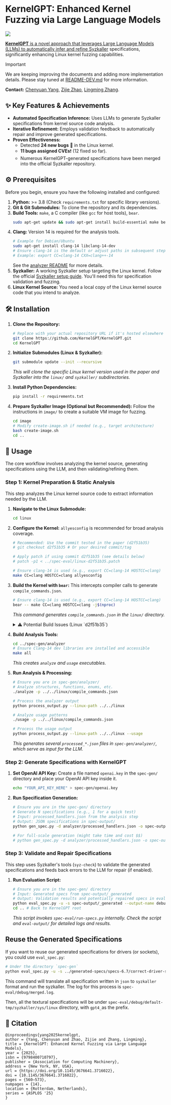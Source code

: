 # KernelGPT: Enhanced Kernel Fuzzing via Large Language Models

<p align="left">
    <a href="https://arxiv.org/abs/2401.00563"><img src="https://img.shields.io/badge/arXiv-2401.00563-b31b1b.svg?style=for-the-badge">
</p>

**KernelGPT** is a novel approach that leverages Large Language Models (LLMs) to automatically infer and refine [Syzkaller](https://github.com/google/syzkaller) specifications, significantly enhancing Linux kernel fuzzing capabilities.

> [!IMPORTANT]
> We are keeping improving the documents and adding more implementation details. Please stay tuned at [README-DEV.md](README-DEV.md) for more information.

**Contact:** [Chenyuan Yang](https://yangchenyuan.github.io/), [Zijie Zhao](https://zijie.cs.illinois.edu/), [Lingming Zhang](https://lingming.cs.illinois.edu).

## ✨ Key Features & Achievements
  * **Automated Specification Inference:** Uses LLMs to generate Syzkaller specifications from kernel source code analysis.
  * **Iterative Refinement:** Employs validation feedback to automatically repair and improve generated specifications.
  * **Proven Effectiveness:**
      * Detected **24 new bugs** 🐛 in the Linux kernel.
      * **11 bugs assigned CVEs**❗ (12 fixed so far).
      * Numerous KernelGPT-generated specifications have been merged into the official Syzkaller repository.

## ⚙️ Prerequisites

Before you begin, ensure you have the following installed and configured:

1.  **Python:** \>= 3.8 (Check `requirements.txt` for specific library versions).
2.  **Git & Git Submodules:** To clone the repository and its dependencies.
3.  **Build Tools:** `make`, a C compiler (like `gcc` for host tools), `bear`.
    ```bash
    sudo apt-get update && sudo apt-get install build-essential make bear git
    ```
4.  **Clang:** Version 14 is required for the analysis tools.
    ```bash
    # Example for Debian/Ubuntu
    sudo apt-get install clang-14 libclang-14-dev
    # Ensure clang-14 is the default or adjust paths in subsequent steps
    # Example: export CC=clang-14 CXX=clang++-14
    ```
    See the [analyzer README](https://www.google.com/search?q=spec-gen/analyzer/README.md) for more details.
5.  **Syzkaller:** A working Syzkaller setup targeting the Linux kernel. Follow the official [Syzkaller setup guide](https://github.com/google/syzkaller/blob/master/docs/linux/setup.md). You'll need this for specification validation and fuzzing.
6.  **Linux Kernel Source:** You need a local copy of the Linux kernel source code that you intend to analyze.

## 🛠️ Installation

1.  **Clone the Repository:**

    ```bash
    # Replace with your actual repository URL if it's hosted elsewhere
    git clone https://github.com/KernelGPT/KernelGPT.git
    cd KernelGPT
    ```

2.  **Initialize Submodules (Linux & Syzkaller):**

    ```bash
    git submodule update --init --recursive
    ```

    *This will clone the specific Linux kernel version used in the paper and Syzkaller into the `linux/` and `syzkaller/` subdirectories.*

3.  **Install Python Dependencies:**

    ```bash
    pip install -r requirements.txt
    ```

4.  **Prepare Syzkaller Image (Optional but Recommended):**
    Follow the instructions in `image/` to create a suitable VM image for fuzzing.

    ```bash
    cd image
    # Modify create-image.sh if needed (e.g., target architecture)
    bash create-image.sh
    cd ..
    ```

## 🚀 Usage

The core workflow involves analyzing the kernel source, generating specifications using the LLM, and then validating/refining them.

### Step 1: Kernel Preparation & Static Analysis

This step analyzes the Linux kernel source code to extract information needed by the LLM.

1.  **Navigate to the Linux Submodule:**

    ```bash
    cd linux
    ```

2.  **Configure the Kernel:** `allyesconfig` is recommended for broad analysis coverage.

    ```bash
    # Recommended: Use the commit tested in the paper (d2f51b35)
    # git checkout d2f51b35 # Or your desired commit/tag

    # Apply patch if using commit d2f51b35 (see details below)
    # patch -p1 < ../spec-eval/linux-d2f51b35.patch

    # Ensure clang-14 is used (e.g., export CC=clang-14 HOSTCC=clang)
    make CC=clang HOSTCC=clang allyesconfig
    ```

3.  **Build the Kernel with `bear`:** This intercepts compiler calls to generate `compile_commands.json`.

    ```bash
    # Ensure clang-14 is used (e.g., export CC=clang-14 HOSTCC=clang)
    bear -- make CC=clang HOSTCC=clang -j$(nproc)
    ```

    *This command generates `compile_commands.json` in the `linux/` directory.*

    <details>
    <summary>⚠️ Potential Build Issues (Linux `d2f51b35`)</summary>

    The specific Linux kernel commit `d2f51b35` used in the paper may have compilation errors with `allyesconfig`. Apply the provided patch *before* building:

    ```bash
    # Run from the linux/ subdirectory
    patch -p1 < ../spec-eval/linux-d2f51b35.patch
    ```

    The patch fixes minor issues in `net/ipv4/tcp_output.c` and `sound/soc/codecs/aw88399.c`.

    </details>

4.  **Build Analysis Tools:**

    ```bash
    cd ../spec-gen/analyzer
    # Ensure Clang-14 dev libraries are installed and accessible
    make all
    ```

    *This creates `analyze` and `usage` executables.*

5.  **Run Analysis & Processing:**

    ```bash
    # Ensure you are in spec-gen/analyzer/
    # Analyze structures, functions, enums, etc.
    ./analyze -p ../../linux/compile_commands.json

    # Process the analyzer output
    python process_output.py --linux-path ../../linux

    # Analyze usage patterns
    ./usage -p ../../linux/compile_commands.json

    # Process the usage output
    python process_output.py --linux-path ../../linux --usage
    ```

    *This generates several `processed_*.json` files in `spec-gen/analyzer/`, which serve as input for the LLM.*

### Step 2: Generate Specifications with KernelGPT

1.  **Set OpenAI API Key:**
    Create a file named `openai.key` in the `spec-gen/` directory and place your OpenAI API key inside it.

    ```bash
    echo "YOUR_API_KEY_HERE" > spec-gen/openai.key
    ```

2.  **Run Specification Generation:**

    ```bash
    # Ensure you are in the spec-gen/ directory
    # Generate N specifications (e.g., 1 for a quick test)
    # Input: processed_handlers.json from the analysis step
    # Output: JSON specifications in spec-output/
    python gen_spec.py -d analyzer/processed_handlers.json -o spec-output -n 1

    # For full-scale generation (might take time and cost $$)
    # python gen_spec.py -d analyzer/processed_handlers.json -o spec-output -n 1000
    ```

### Step 3: Validate and Repair Specifications

This step uses Syzkaller's tools (`syz-check`) to validate the generated specifications and feeds back errors to the LLM for repair (if enabled).

1.  **Run Evaluation Script:**
    ```bash
    # Ensure you are in the spec-gen/ directory
    # Input: Generated specs from spec-output/_generated
    # Output: Validation results and potentially repaired specs in eval-output/
    python eval_spec.py -u -s spec-output/_generated --output-name debug -o eval-output
    cd .. # Back to KernelGPT root
    ```
    *This script invokes `spec-eval/run-specs.py` internally. Check the script and `eval-output/` for detailed logs and results.*

## Reuse the Generated Specifications

If you want to reuse our generated specifications for drivers (or sockets), you could use `eval_spec.py`:

```bash
# Under the directory `spec-gen`
python eval_spec.py -u -s ../generated-specs/specs-6.7/correct-driver-spec --output-name debug -o eval-output --merge
```
This command will translate all specification written in `json` to `syzkaller` format and run the syzkaller.
The log for this process is `spec-eval/debug/merged.log`.

Then, all the textural specifications will be under `spec-eval/debug/default-tmp/syzkaller/sys/linux` directory, with `gpt4_`as the prefix.

## 📝 Citation

```
@inproceedings{yang2025kernelgpt,
author = {Yang, Chenyuan and Zhao, Zijie and Zhang, Lingming},
title = {KernelGPT: Enhanced Kernel Fuzzing via Large Language Models},
year = {2025},
isbn = {9798400710797},
publisher = {Association for Computing Machinery},
address = {New York, NY, USA},
url = {https://doi.org/10.1145/3676641.3716022},
doi = {10.1145/3676641.3716022},
pages = {560–573},
numpages = {14},
location = {Rotterdam, Netherlands},
series = {ASPLOS '25}
}
```
